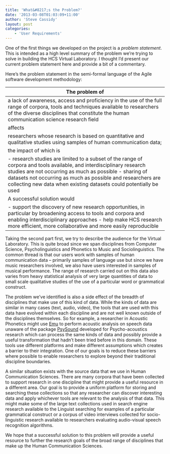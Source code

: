 ```yaml
---
title: 'What&#8217;s the Problem?'
date: '2013-03-08T01:03:09+11:00'
author: 'Steve Cassidy'
layout: post
categories:
    - 'User Requirements'
---
```


One of the first things we developed on the project is a *problem statement*. This is intended as a high level summary of the problem we’re trying to solve in building the HCS Virtual Laboratory. I thought I’d present our current problem statement here and provide a bit of a commentary.  
  
 Here’s the problem statement in the semi-formal language of the Agile software development methodology:

| The problem of |
|---|
| a lack of awareness, access and proficiency in the use of the full range of corpora, tools and techniques available to researchers of the diverse disciplines that constitute the human communication science research field |
| affects |
| researchers whose research is based on quantitative and qualitative studies using samples of human communication data; |
| the impact of which is |
| - research studies are limited to a subset of the range of corpora and tools available, and interdisciplinary research studies are not occurring as much as possible - sharing of datasets not occurring as much as possible and researchers are collecting new data when existing datasets could potentially be used |
| A successful solution would |
| - support the discovery of new research opportunities, in particular by broadening access to tools and corpora and enabling interdisciplinary approaches - help make HCS research more efficient, more collaborative and more easily reproducible |

Taking the second part first, we try to describe the audience for the Virtual Laboratory. This is quite broad since we span disciplines from Computer Science, Psycholinguistics and Phonetics to Music and Sociolinguistics. The common thread is that our users work with samples of human communication data – primarily samples of language use but since we have music researchers involved, we also have users interested in samples of musical performance. The range of research carried out on this data also varies from heavy statistical analysis of very large quantities of data to small scale qualitative studies of the use of a particular word or grammatical construct.

The problem we’ve identified is also a side effect of the breadth of disciplines that make use of this kind of data. While the kinds of data are similar in many cases (text, audio, video), the tools that are used with this data have evolved within each discipline and are not well known outside of the disciplines themselves. So for example, a researcher in Acoustic Phonetics might use [Emu](/) to perform acoustic analysis on speech data unaware of the package [PsySound](http://psysound.wikidot.com) developed for Psycho-acoustics research which can process the same kinds of data and possibly provide a useful transformation that hadn’t been tried before in this domain. These tools use different platforms and make different assumptions which creates a barrier to their integration. One of our goals is to reduce these barriers where possible to enable researchers to explore beyond their traditional discipline boundaries.

A similar situation exists with the source data that we use in Human Communication Sciences. There are many corpora that have been collected to support research in one discipline that might provide a useful resource in a different area. Our goal is to provide a uniform platform for storing and searching these collections so that any researcher can discover interesting data and apply whichever tools are relevant to the analysis of that data. This might make some of the large text collections used in search engine research available to the Linguist searching for examples of a particular grammatical construct or a corpus of video interviews collected for socio-linguistic research available to researchers evaluating audio-visual speech recognition algorithms.

We hope that a successful solution to this problem will provide a useful resource to further the research goals of the broad range of disciplines that make up the Human Communication Sciences.